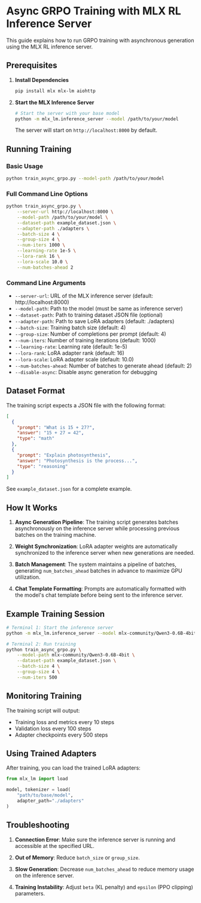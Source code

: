 # Async GRPO Training with MLX RL Inference Server

This guide explains how to run GRPO training with asynchronous generation using the MLX RL inference server.

## Prerequisites

1. **Install Dependencies**
   ```bash
   pip install mlx mlx-lm aiohttp
   ```

2. **Start the MLX Inference Server**
   ```bash
   # Start the server with your base model
   python -m mlx_lm.inference_server --model /path/to/your/model
   ```
   
   The server will start on `http://localhost:8000` by default.

## Running Training

### Basic Usage

```bash
python train_async_grpo.py --model-path /path/to/your/model
```

### Full Command Line Options

```bash
python train_async_grpo.py \
    --server-url http://localhost:8000 \
    --model-path /path/to/your/model \
    --dataset-path example_dataset.json \
    --adapter-path ./adapters \
    --batch-size 4 \
    --group-size 4 \
    --num-iters 1000 \
    --learning-rate 1e-5 \
    --lora-rank 16 \
    --lora-scale 10.0 \
    --num-batches-ahead 2
```

### Command Line Arguments

- `--server-url`: URL of the MLX inference server (default: http://localhost:8000)
- `--model-path`: Path to the model (must be same as inference server)
- `--dataset-path`: Path to training dataset JSON file (optional)
- `--adapter-path`: Path to save LoRA adapters (default: ./adapters)
- `--batch-size`: Training batch size (default: 4)
- `--group-size`: Number of completions per prompt (default: 4)
- `--num-iters`: Number of training iterations (default: 1000)
- `--learning-rate`: Learning rate (default: 1e-5)
- `--lora-rank`: LoRA adapter rank (default: 16)
- `--lora-scale`: LoRA adapter scale (default: 10.0)
- `--num-batches-ahead`: Number of batches to generate ahead (default: 2)
- `--disable-async`: Disable async generation for debugging

## Dataset Format

The training script expects a JSON file with the following format:

```json
[
  {
    "prompt": "What is 15 + 27?",
    "answer": "15 + 27 = 42",
    "type": "math"
  },
  {
    "prompt": "Explain photosynthesis",
    "answer": "Photosynthesis is the process...",
    "type": "reasoning"
  }
]
```

See `example_dataset.json` for a complete example.

## How It Works

1. **Async Generation Pipeline**: The training script generates batches asynchronously on the inference server while processing previous batches on the training machine.

2. **Weight Synchronization**: LoRA adapter weights are automatically synchronized to the inference server when new generations are needed.

3. **Batch Management**: The system maintains a pipeline of batches, generating `num_batches_ahead` batches in advance to maximize GPU utilization.

4. **Chat Template Formatting**: Prompts are automatically formatted with the model's chat template before being sent to the inference server.

## Example Training Session

```bash
# Terminal 1: Start the inference server
python -m mlx_lm.inference_server --model mlx-community/Qwen3-0.6B-4bit

# Terminal 2: Run training
python train_async_grpo.py \
    --model-path mlx-community/Qwen3-0.6B-4bit \
    --dataset-path example_dataset.json \
    --batch-size 4 \
    --group-size 4 \
    --num-iters 500
```

## Monitoring Training

The training script will output:
- Training loss and metrics every 10 steps
- Validation loss every 100 steps
- Adapter checkpoints every 500 steps

## Using Trained Adapters

After training, you can load the trained LoRA adapters:

```python
from mlx_lm import load

model, tokenizer = load(
    "path/to/base/model",
    adapter_path="./adapters"
)
```

## Troubleshooting

1. **Connection Error**: Make sure the inference server is running and accessible at the specified URL.

2. **Out of Memory**: Reduce `batch_size` or `group_size`.

3. **Slow Generation**: Decrease `num_batches_ahead` to reduce memory usage on the inference server.

4. **Training Instability**: Adjust `beta` (KL penalty) and `epsilon` (PPO clipping) parameters.